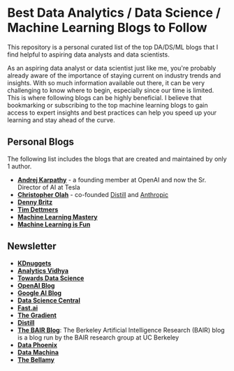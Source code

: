 # Best Data Analytics / Data Science / Machine Learning Blogs to Follow 

This repository is  a personal curated list of the top DA/DS/ML blogs that I find helpful to aspiring data analysts and data scientists. 

As an aspiring data analyst or data scientist just like me, you're probably already aware of the importance of staying current on industry trends and insights. With so much information available out there, it can be very challenging to know where to begin, especially since our time is limited. This is where following blogs can be highly beneficial. I believe that bookmarking or subscribing to the top machine learning blogs to gain access to expert insights and best practices can help you speed up your learning and stay ahead of the curve.

## Personal Blogs
The following list includes the blogs that are created and maintained by only 1 author. 

- **[Andrej Karpathy](http://karpathy.github.io/)** - a founding member at OpenAI and now the Sr. Director of AI at Tesla
- **[Christopher Olah](http://colah.github.io/)** - co-founded [Distill](https://distill.pub/) and [Anthropic](https://www.anthropic.com/)
- **[Denny Britz](https://dennybritz.com/)**
- **[Tim Dettmers](https://timdettmers.com/)**
- **[Machine Learning Mastery](https://machinelearningmastery.com/blog)**
- **[Machine Learning is Fun](https://www.machinelearningisfun.com/)**

## Newsletter
- **[KDnuggets](https://www.kdnuggets.com/)**
- **[Analytics Vidhya](https://www.analyticsvidhya.com/blog/?utm_source=feed)**
- **[Towards Data Science](https://towardsdatascience.com/)**
- **[OpenAI Blog](https://openai.com/blog/)**
- **[Google AI Blog](https://ai.googleblog.com/)**
- **[Data Science Central](https://www.datasciencecentral.com/)**
- **[Fast.ai](https://www.fast.ai/)**
- **[The Gradient](https://thegradient.pub/)**
- **[Distill](https://distill.pub/)**
- **[The BAIR Blog](https://bair.berkeley.edu/blog/)**: The Berkeley Artificial Intelligence Research (BAIR) blog is a blog run by the BAIR research group at UC Berkeley
- **[Data Phoenix](https://dataphoenix.info/articles/)**
- **[Data Machina](http://datamachina.com/)**
- **[The Bellamy](https://analyticsindiamagazine.substack.com/)**

